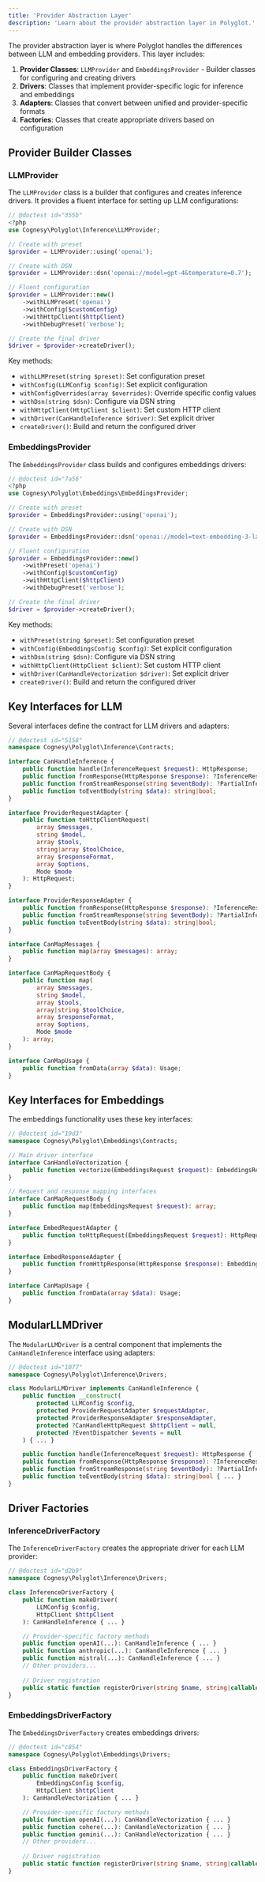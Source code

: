 ```yaml
---
title: 'Provider Abstraction Layer'
description: 'Learn about the provider abstraction layer in Polyglot.'
---
```


The provider abstraction layer is where Polyglot handles the differences between LLM and embedding providers. This layer includes:

1. **Provider Classes**: `LLMProvider` and `EmbeddingsProvider` - Builder classes for configuring and creating drivers
2. **Drivers**: Classes that implement provider-specific logic for inference and embeddings
3. **Adapters**: Classes that convert between unified and provider-specific formats
4. **Factories**: Classes that create appropriate drivers based on configuration


## Provider Builder Classes

### LLMProvider

The `LLMProvider` class is a builder that configures and creates inference drivers. It provides a fluent interface for setting up LLM configurations:

```php
// @doctest id="355b"
<?php
use Cognesy\Polyglot\Inference\LLMProvider;

// Create with preset
$provider = LLMProvider::using('openai');

// Create with DSN
$provider = LLMProvider::dsn('openai://model=gpt-4&temperature=0.7');

// Fluent configuration
$provider = LLMProvider::new()
    ->withLLMPreset('openai')
    ->withConfig($customConfig)
    ->withHttpClient($httpClient)
    ->withDebugPreset('verbose');

// Create the final driver
$driver = $provider->createDriver();
```

Key methods:
- `withLLMPreset(string $preset)`: Set configuration preset
- `withConfig(LLMConfig $config)`: Set explicit configuration
- `withConfigOverrides(array $overrides)`: Override specific config values
- `withDsn(string $dsn)`: Configure via DSN string
- `withHttpClient(HttpClient $client)`: Set custom HTTP client
- `withDriver(CanHandleInference $driver)`: Set explicit driver
- `createDriver()`: Build and return the configured driver

### EmbeddingsProvider

The `EmbeddingsProvider` class builds and configures embeddings drivers:

```php
// @doctest id="7a56"
<?php
use Cognesy\Polyglot\Embeddings\EmbeddingsProvider;

// Create with preset
$provider = EmbeddingsProvider::using('openai');

// Create with DSN
$provider = EmbeddingsProvider::dsn('openai://model=text-embedding-3-large');

// Fluent configuration
$provider = EmbeddingsProvider::new()
    ->withPreset('openai')
    ->withConfig($customConfig)
    ->withHttpClient($httpClient)
    ->withDebugPreset('verbose');

// Create the final driver
$driver = $provider->createDriver();
```

Key methods:
- `withPreset(string $preset)`: Set configuration preset
- `withConfig(EmbeddingsConfig $config)`: Set explicit configuration
- `withDsn(string $dsn)`: Configure via DSN string
- `withHttpClient(HttpClient $client)`: Set custom HTTP client
- `withDriver(CanHandleVectorization $driver)`: Set explicit driver
- `createDriver()`: Build and return the configured driver


## Key Interfaces for LLM

Several interfaces define the contract for LLM drivers and adapters:

```php
// @doctest id="5158"
namespace Cognesy\Polyglot\Inference\Contracts;

interface CanHandleInference {
    public function handle(InferenceRequest $request): HttpResponse;
    public function fromResponse(HttpResponse $response): ?InferenceResponse;
    public function fromStreamResponse(string $eventBody): ?PartialInferenceResponse;
    public function toEventBody(string $data): string|bool;
}

interface ProviderRequestAdapter {
    public function toHttpClientRequest(
        array $messages,
        string $model,
        array $tools,
        string|array $toolChoice,
        array $responseFormat,
        array $options,
        Mode $mode
    ): HttpRequest;
}

interface ProviderResponseAdapter {
    public function fromResponse(HttpResponse $response): ?InferenceResponse;
    public function fromStreamResponse(string $eventBody): ?PartialInferenceResponse;
    public function toEventBody(string $data): string|bool;
}

interface CanMapMessages {
    public function map(array $messages): array;
}

interface CanMapRequestBody {
    public function map(
        array $messages,
        string $model,
        array $tools,
        array|string $toolChoice,
        array $responseFormat,
        array $options,
        Mode $mode
    ): array;
}

interface CanMapUsage {
    public function fromData(array $data): Usage;
}
```



## Key Interfaces for Embeddings

The embeddings functionality uses these key interfaces:

```php
// @doctest id="19d3"
namespace Cognesy\Polyglot\Embeddings\Contracts;

// Main driver interface
interface CanHandleVectorization {
    public function vectorize(EmbeddingsRequest $request): EmbeddingsResponse;
}

// Request and response mapping interfaces
interface CanMapRequestBody {
    public function map(EmbeddingsRequest $request): array;
}

interface EmbedRequestAdapter {
    public function toHttpRequest(EmbeddingsRequest $request): HttpRequest;
}

interface EmbedResponseAdapter {
    public function fromHttpResponse(HttpResponse $response): EmbeddingsResponse;
}

interface CanMapUsage {
    public function fromData(array $data): Usage;
}
```



## ModularLLMDriver

The `ModularLLMDriver` is a central component that implements the `CanHandleInference` interface using adapters:

```php
// @doctest id="1077"
namespace Cognesy\Polyglot\Inference\Drivers;

class ModularLLMDriver implements CanHandleInference {
    public function __construct(
        protected LLMConfig $config,
        protected ProviderRequestAdapter $requestAdapter,
        protected ProviderResponseAdapter $responseAdapter,
        protected ?CanHandleHttpRequest $httpClient = null,
        protected ?EventDispatcher $events = null
    ) { ... }

    public function handle(InferenceRequest $request): HttpResponse { ... }
    public function fromResponse(HttpResponse $response): ?InferenceResponse { ... }
    public function fromStreamResponse(string $eventBody): ?PartialInferenceResponse { ... }
    public function toEventBody(string $data): string|bool { ... }
}
```



## Driver Factories

### InferenceDriverFactory

The `InferenceDriverFactory` creates the appropriate driver for each LLM provider:

```php
// @doctest id="d2b9"
namespace Cognesy\Polyglot\Inference\Drivers;

class InferenceDriverFactory {
    public function makeDriver(
        LLMConfig $config,
        HttpClient $httpClient
    ): CanHandleInference { ... }

    // Provider-specific factory methods
    public function openAI(...): CanHandleInference { ... }
    public function anthropic(...): CanHandleInference { ... }
    public function mistral(...): CanHandleInference { ... }
    // Other providers...
    
    // Driver registration
    public static function registerDriver(string $name, string|callable $driver): void { ... }
}
```

### EmbeddingsDriverFactory

The `EmbeddingsDriverFactory` creates embeddings drivers:

```php
// @doctest id="c854"
namespace Cognesy\Polyglot\Embeddings\Drivers;

class EmbeddingsDriverFactory {
    public function makeDriver(
        EmbeddingsConfig $config,
        HttpClient $httpClient
    ): CanHandleVectorization { ... }

    // Provider-specific factory methods  
    public function openAI(...): CanHandleVectorization { ... }
    public function cohere(...): CanHandleVectorization { ... }
    public function gemini(...): CanHandleVectorization { ... }
    // Other providers...
    
    // Driver registration
    public static function registerDriver(string $name, string|callable $driver): void { ... }
}
```
